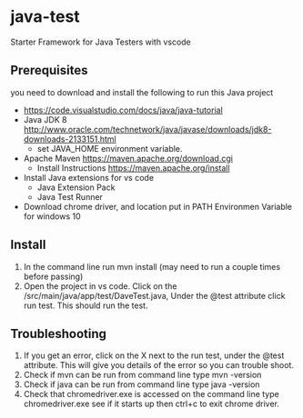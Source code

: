 # java-test
Starter Framework for Java Testers with vscode

## Prerequisites
you need to download and install the following to run this Java project
* https://code.visualstudio.com/docs/java/java-tutorial
* Java JDK 8 http://www.oracle.com/technetwork/java/javase/downloads/jdk8-downloads-2133151.html
    * set JAVA_HOME environment variable.  
* Apache Maven https://maven.apache.org/download.cgi
    * Install Instructions https://maven.apache.org/install
* Install Java extensions for vs code
    * Java Extension Pack
    * Java Test Runner
* Download chrome driver, and location put in PATH Environmen Variable for windows 10

## Install
1. In the command line run mvn install (may need to run a couple times before passing)
2. Open the project in vs code. Click on the /src/main/java/app/test/DaveTest.java, Under the @test attribute click run test.  This should run the test. 

## Troubleshooting 
1. If you get an error, click on the X next to the run test, under the @test attribute.  This will give you details of the error so you can trouble shoot.  
2. Check if mvn can be run from command line type mvn -version
3. Check if java can be run from command line type java -version
4. Check that chromedriver.exe is accessed on the command line type chromedriver.exe see if it starts up then ctrl+c to exit chrome driver. 

